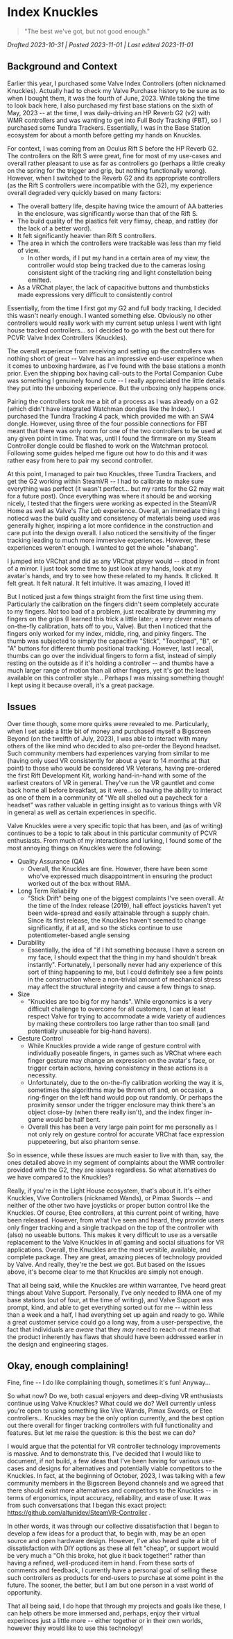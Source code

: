 # Index Knuckles

> "The best we've got, but not good enough."

*Drafted 2023-10-31 | Posted 2023-11-01 | Last edited 2023-11-01*

## Background and Context

Earlier this year, I purchased some Valve Index Controllers (often nicknamed Knuckles). Actually had to check my Valve Purchase history to be sure as to when I bought them, it was the fourth of June, 2023. While taking the time to look back here, I also purchased my first base stations on the sixth of May, 2023 -- at the time, I was daily-driving an HP Reverb G2 (v2) with WMR controllers and was wanting to get into Full Body Tracking (FBT), so I purchased some Tundra Trackers. Essentially, I was in the Base Station ecosystem for about a month before getting my hands on Knuckles.

For context, I was coming from an Oculus Rift S before the HP Reverb G2. The controllers on the Rift S were great, fine for most of my use-cases and overall rather pleasant to use as far as controllers go (perhaps a little creaky on the spring for the trigger and grip, but nothing functionally wrong). However, when I switched to the Reverb G2 and its appropriate controllers (as the Rift S controllers were incompatible with the G2), my experience overall degraded very quickly based on many factors:

- The overall battery life, despite having twice the amount of AA batteries in the enclosure, was significantly worse than that of the Rift S.
- The build quality of the plastics felt very flimsy, cheap, and rattley (for the lack of a better word).
- It felt significantly heavier than Rift S controllers.
- The area in which the controllers were trackable was less than my field of view.
    - In other words, if I put my hand in a certain area of my view, the controller would stop being tracked due to the cameras losing consistent sight of the tracking ring and light constellation being emitted.
- As a VRChat player, the lack of capacitive buttons and thumbsticks made expressions very difficult to consistently control

Essentially, from the time I first got my G2 and full body tracking, I decided this wasn't nearly enough. I wanted something else. Obviously no other controllers would really work with my current setup unless I went with light house tracked controllers... so I decided to go with the best out there for PCVR: Valve Index Controllers (Knuckles).

The overall experience from receiving and setting up the controllers was nothing short of great -- Valve has an impressive end-user experince when it comes to unboxing hardware, as I've found with the base stations a month prior. Even the shipping box having call-outs to the Portal Companion Cube was something I genuinely found cute -- I really appreciated the little details they put into the unboxing experience. But the unboxing only happens once.

Pairing the controllers took me a bit of a process as I was already on a G2 (which didn't have integrated Watchman dongles like the Index). I purchased the Tundra Tracking 4 pack, which provided me with an SW4 dongle. However, using three of the four possible connections for FBT meant that there was only room for one of the two controllers to be used at any given point in time. That was, until I found the firmware on my Steam Controller dongle could be flashed to work on the Watchman protocol. Following some guides helped me figure out how to do this and it was rather easy from here to pair my second controller.

At this point, I managed to pair two Knuckles, three Tundra Trackers, and get the G2 working within SteamVR -- I had to calibrate to make sure everything was perfect (it wasn't perfect... but my rants for the G2 may wait for a future post). Once everything was where it should be and working nicely, I tested that the fingers were working as expected in the SteamVR Home as well as Valve's *The Lab* experience. Overall, an immediate thing I notiecd was the build quality and consistency of materials being used was generally higher, inspiring a lot more confidence in the construction and care put into the design overall. I also noticed the sensitivity of the finger tracking leading to much more immersive experiences. However, these experiences weren't enough. I wanted to get the whole "shabang".

I jumped into VRChat and did as any VRChat player would -- stood in front of a mirror. I just took some time to just look at my hands, look at my avatar's hands, and try to see how these related to my hands. It clicked. It felt great. It felt natural. It felt intuitive. It was amazing, I loved it!

But I noticed just a few things straight from the first time using them. Particularly the calibration on the fingers didn't seem completely accurate to my fingers. Not too bad of a problem, just recalibrate by drumming my fingers on the grips (I learned this trick a little later; a very clever means of on-the-fly calibration, hats off to you, Valve). But then I noticed that the fingers only worked for my index, middle, ring, and pinky fingers. The thumb was subjected to simply the capacitive "Stick", "Touchpad", "B", or "A" buttons for different thumb positional tracking. However, last I recall, thumbs can go over the individual fingers to form a fist, instead of simply resting on the outside as if it's holding a controller -- and thumbs have a much larger range of motion than all other fingers, yet it's got the least available on this controller style... Perhaps I was missing something though! I kept using it because overall, it's a great package.

## Issues

Over time though, some more quirks were revealed to me. Particularly, when I set aside a little bit of money and purchased myself a Bigscreen Beyond (on the twelfth of July, 2023), I was able to interact with many others of the like mind who decided to also pre-order the Beyond headset. Such community members had experiences varying from similar to me (having only used VR consistently for about a year to 14 months at that point) to those who would be considered VR Veterans, having pre-ordered the first Rift Development Kit, working hand-in-hand with some of the earliest creators of VR in general. They've run the VR gauntlet and come back home all before breakfast, as it were... so having the ability to interact as one of them in a community of "We all shelled out a paycheck for a headset" was rather valuable in getting insight as to various things with VR in general as well as certain experiences in specific.

Valve Knuckles were a very specific topic that has been, and (as of writing) continues to be a topic to talk about in this particular community of PCVR enthusiasts. From much of my interactions and lurking, I found some of the most annoying things on Knuckles were the following:

- Quality Assurance (QA)
    - Overall, the Knuckles are fine. However, there have been some who've expressed much disappointment in ensuring the product worked out of the box without RMA.
- Long Term Reliability
    - "Stick Drift" being one of the biggest complaints I've seen overall. At the time of the Index release (2019), hall effect joysticks haven't yet been wide-spread and easily attainable through a supply chain. Since its first release, the Knuckles haven't seemed to change significantly, if at all, and so the sticks continue to use potentiometer-based angle sensing
- Durability
    - Essentially, the idea of "if I hit something because I have a screen on my face, I should expect that the thing in my hand shouldn't break instantly". Fortunately, I personally never had any experience of this sort of thing happening to me, but I could definitely see a few points in the construction where a non-trivial amount of mechanical stress may affect the structural integrity and cause a few things to snap.
- Size
    - "Knuckles are too big for my hands". While ergonomics is a very difficult challenge to overcome for all customers, I can at least respect Valve for trying to accommodate a wide variety of audiences by making these controllers too large rather than too small (and potentially unuseable for big-hand havers).
- Gesture Control
    - While Knuckles provide a wide range of gesture control with individually poseable fingers, in games such as VRChat where each finger gesture may change an expression on the avatar's face, or trigger certain actions, having consistency in these actions is a necessity.
    - Unfortunately, due to the on-the-fly calibration working the way it is, sometimes the algorithms may be thrown off and, on occasion, a ring-finger on the left hand would pop out randomly. Or perhaps the proximity sensor under the trigger enclosure may think there's an object close-by (when there really isn't), and the index finger in-game would be half bent.
    - Overall this has been a very large pain point for me personally as I not only rely on gesture control for accurate VRChat face expression puppeteering, but also phantom sense.

So in essence, while these issues are much easier to live with than, say, the ones detailed above in my segment of complaints about the WMR controller provided with the G2, they are issues regardless. So what alternatives do we have compared to the Knuckles?

Really, if you're in the Light House ecosystem, that's about it. It's either Knuckles, Vive Controllers (nicknamed Wands), or Pimax Swords -- and neither of the other two have joysticks or proper button control like the Knuckles. Of course, Etee controllers, at this current point of writing, have been released. However, from what I've seen and heard, they provide users only finger tracking and a single trackpad on the top of the controller with (also) no useable buttons. This makes it very difficult to use as a versatile replacement to the Valve Knuckles in _all_ gaming and social situations for VR applications. Overall, the Knuckles are the most versitile, available, and complete package. They are great, amazing pieces of technology provided by Valve. And really, they're the best we got. But based on the issues above, it's become clear to me that Knuckles are simply not enough.

That all being said, while the Knuckles are within warrantee, I've heard great things about Valve Support. Personally, I've only needed to RMA one of my base stations (out of four, at the time of writing), and Valve Support was prompt, kind, and able to get everything sorted out for me -- within less than a week and a half, I had everything set up again and ready to go. While a great customer service could go a long way, from a user-perspective, the fact that individuals are *aware* that they *may* need to reach out means that the product inherently has flaws that should have been addressed earlier in the design and engineering stages.

## Okay, enough complaining!

Fine, fine -- I do like complaining though, sometimes it's fun! Anyway...

So what now? Do we, both casual enjoyers and deep-diving VR enthusiasts continue using Valve Knuckles? What could we do? Well currently unless you're open to using something like Vive Wands, Pimax Swords, or Etee controllers... Knuckles may be the only option currently, and the best option out there overall for finger tracking controllers with full functionality and features. But let me raise the question: is this the best we can do?

I would argue that the potential for VR controller technology improvements is massive. And to demonstrate this, I've decided that I would like to document, if not build, a few ideas that I've been having for various use-cases and designs for alternatives and potentially viable competitors to the Knuckles. In fact, at the beginning of October, 2023, I was talking with a few community members in the Bigscreen Beyond channels and we agreed that there should exist more alternatives and competitors to the Knuckles -- in terms of ergonomics, input accuracy, reliability, and ease of use. It was from such conversations that I began this exact project: https://github.com/altunidev/SteamVR-Controller .

In other words, it was through our collective dissatisfaction that I began to develop a few ideas for a product that, to begin with, may be an open source and open hardware design. However, I've also heard quite a bit of dissatisfaction with DIY options as these all felt "cheap", or support would be very much a "Oh this broke, hot glue it back together!" rather than having a refined, well-produced item in hand. From these sorts of comments and feedback, I currently have a personal goal of selling these such controllers as products for end-users to purchase at some point in the future. The sooner, the better, but I am but one person in a vast world of opportunity.

That all being said, I do hope that through my projects and goals like these, I can help others be more immersed and, perhaps, enjoy their virtual experinces just a little more -- either together or in their own worlds, however they would like to use this technology!
